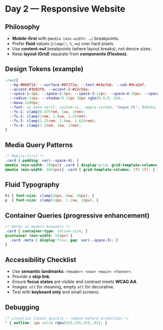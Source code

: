 # Day 2 — Responsive Website

## Philosophy
- **Mobile-first** with `@media (min-width: …)` breakpoints.
- Prefer **fluid** values (`clamp()`, `%`, `vw`) over hard pixels.
- Use **content-out** breakpoints (where layout breaks), not device sizes.
- Keep **layout (Grid)** separate from **components (Flexbox)**.

## Design Tokens (example)
```css
:root{
  --bg:#0b0f14; --surface:#0f172a; --text:#e5e7eb; --sub:#9ca3af;
  --accent:#3b82f6; --accent-2:#22c55e;
  --space-1:4px; --space-2:8px; --space-3:12px; --space-4:16px; --space-6:24px; --space-8:32px; --space-12:48px;
  --radius:14px; --shadow:0 12px 30px rgba(0,0,0,.28);
  --maxw:1200px;
  --font: ui-sans-serif, system-ui, -apple-system, "Segoe UI", Roboto, "Helvetica Neue", Arial;
  --fs-1: clamp(0.875rem, 1vw, 1rem);
  --fs-2: clamp(1rem, 1.8vw, 1.25rem);
  --fs-3: clamp(1.25rem, 2.4vw, 1.625rem);
  --fs-4: clamp(1.5rem, 3vw, 2rem);
}
```

## Media Query Patterns
```css
/* Mobile-first */
.card { padding: var(--space-4); }
@media (min-width: 768px){ .card { display:grid; grid-template-columns: 1fr 1fr; } }
@media (min-width: 1024px){ .card { grid-template-columns: 2fr 1fr; } }
```

## Fluid Typography
```css
h1 { font-size: clamp(28px, 4vw, 56px); }
p  { font-size: clamp(14px, 1.2vw, 18px); }
```

## Container Queries (progressive enhancement)
```css
/* Works in modern browsers */
.card { container-type: inline-size; }
@container (min-width: 520px) {
  .card .meta { display:flex; gap: var(--space-3); }
}
```

## Accessibility Checklist
- Use **semantic landmarks**: `<header> <nav> <main> <footer>`.
- Provide a **skip link**.
- Ensure **focus states** are visible and contrast meets **WCAG AA**.
- Images: `alt` for meaning, empty `alt` for decorative.
- Test with **keyboard only** and small screens.

## Debugging
```css
/* visualize layout quickly — remove before production */
* { outline: 1px solid rgba(255,255,255,.02); }
```
